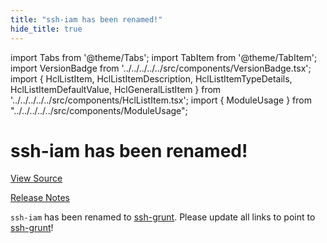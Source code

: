 ```yaml
---
title: "ssh-iam has been renamed!"
hide_title: true
---
```


import Tabs from '@theme/Tabs';
import TabItem from '@theme/TabItem';
import VersionBadge from '../../../../../src/components/VersionBadge.tsx';
import { HclListItem, HclListItemDescription, HclListItemTypeDetails, HclListItemDefaultValue, HclGeneralListItem } from '../../../../../src/components/HclListItem.tsx';
import { ModuleUsage } from "../../../../../src/components/ModuleUsage";

<VersionBadge repoTitle="Security Modules" version="0.71.4" lastModifiedVersion="0.13.0"/>

# ssh-iam has been renamed!

<a href="https://github.com/gruntwork-io/terraform-aws-security/tree/v0.71.4/modules/ssh-iam" className="link-button" title="View the source code for this module in GitHub.">View Source</a>

<a href="https://github.com/gruntwork-io/terraform-aws-security/releases/tag/v0.13.0" className="link-button" title="Release notes for only versions which impacted this module.">Release Notes</a>

`ssh-iam` has been renamed to [ssh-grunt](https://github.com/gruntwork-io/terraform-aws-security/tree/v0.71.4/modules/ssh-grunt). Please update all links to point to
[ssh-grunt](https://github.com/gruntwork-io/terraform-aws-security/tree/v0.71.4/modules/ssh-grunt)!


<!-- ##DOCS-SOURCER-START
{
  "originalSources": [
    "https://github.com/gruntwork-io/terraform-aws-security/tree/v0.71.4/modules/ssh-iam/readme.md",
    "https://github.com/gruntwork-io/terraform-aws-security/tree/v0.71.4/modules/ssh-iam/variables.tf",
    "https://github.com/gruntwork-io/terraform-aws-security/tree/v0.71.4/modules/ssh-iam/outputs.tf"
  ],
  "sourcePlugin": "module-catalog-api",
  "hash": "c34e2ca94956a706638a3e7f294d080f"
}
##DOCS-SOURCER-END -->
